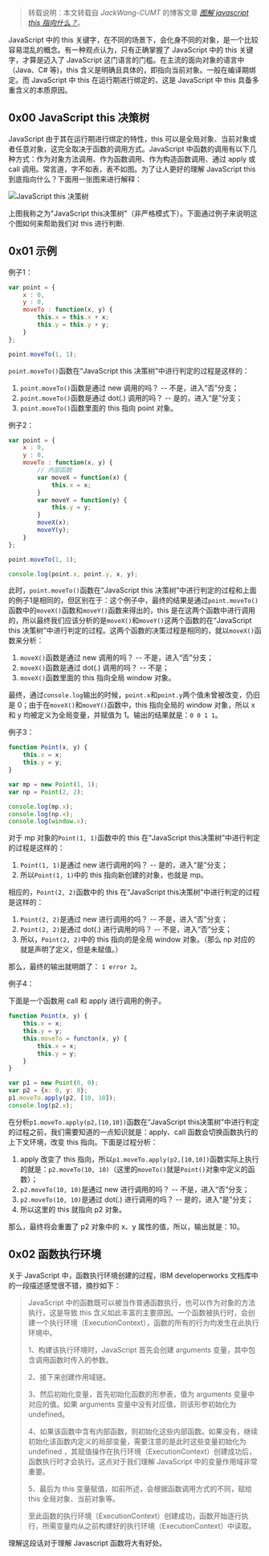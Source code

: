 > 转载说明：本文转载自 _JackWang-CUMT_ 的博客文章 [_图解 javascript this 指向什么？_](http://www.cnblogs.com/isaboy/p/javascript_this.html)。

JavaScript 中的 this 关键字，在不同的场景下，会化身不同的对象，是一个比较容易混乱的概念。有一种观点认为，只有正确掌握了 JavaScript  中的 this 关键字，才算是迈入了 JavaScript 这门语言的门槛。在主流的面向对象的语言中（Java、C# 等)，this 含义是明确且具体的，即指向当前对象。一般在编译期绑定。而 JavaScript 中 this 在运行期进行绑定的，这是 JavaScript 中 this 具备多重含义的本质原因。

## 0x00 JavaScript this 决策树

JavaScript 由于其在运行期进行绑定的特性，this 可以是全局对象、当前对象或者任意对象，这完全取决于函数的调用方式。JavaScript  中函数的调用有以下几种方式：作为对象方法调用、作为函数调用、作为构造函数调用、通过 apply 或 call 调用。常言道，字不如表，表不如图。为了让人更好的理解 JavaScript this 到底指向什么？下面用一张图来进行解释：

![JavaScript this 决策树](http://7xkt52.com1.z0.glb.clouddn.com/2015-10-29%20this-in-javascript.png)

上图我称之为"JavaScript this决策树"（非严格模式下）。下面通过例子来说明这个图如何来帮助我们对 this 进行判断.

## 0x01 示例

例子1：

```JavaScript
var point = {
    x : 0,
    y : 0,
    moveTo : function(x, y) {
        this.x = this.x + x;
        this.y = this.y + y;
    }
};

point.moveTo(1, 1);
```

`point.moveTo()`函数在“JavaScript this 决策树”中进行判定的过程是这样的：

1. `point.moveTo()`函数是通过 new 调用的吗？ -- 不是，进入“否”分支；
2. `point.moveTo()`函数是通过 dot(.) 调用的吗？ -- 是的，进入“是”分支；
3. `point.moveTo()`函数里面的 this 指向 point 对象。


例子2：

```JavaScript
var point = {
    x : 0,
    y : 0,
    moveTo : function(x, y) {
        // 内部函数
        var moveX = function(x) {
            this.x = x;
        }
        var moveY = function(y) {
            this.y = y;
        }
        moveX(x);
        moveY(y);
    }
};

point.moveTo(1, 1);

console.log(point.x, point.y, x, y);
```

此时，`point.moveTo()`函数在“JavaScript this 决策树”中进行判定的过程和上面的例子1是相同的，但区别在于：这个例子中，最终的结果是通过`point.moveTo()`函数中的`moveX()`函数和`moveY()`函数来得出的，this 是在这两个函数中进行调用的，所以最终我们应该分析的是`moveX()`和`moveY()`这两个函数的在“JavaScript this 决策树”中进行判定的过程。这两个函数的决策过程是相同的，就以`moveX()`函数来分析：

1. `moveX()`函数是通过 new 调用的吗？ -- 不是，进入“否”分支；
2. `moveX()`函数是通过 dot(.) 调用的吗？ -- 不是；
3. `moveX()`函数里面的 this 指向全局 window 对象。

最终，通过`console.log`输出的时候，`point.x`和`point.y`两个值未曾被改变，仍旧是 0；由于在`moveX()`和`moveY()`函数中，this 指向全局的 window 对象，所以 x 和 y 均被定义为全局变量，并赋值为 1。输出的结果就是：`0 0 1 1`。

例子3：

```JavaScript
function Point(x, y) {
    this.x = x;
    this.y = y;
}

var mp = new Point(1, 1);
var np = Point(2, 2);

console.log(mp.x);
console.log(np.x);
console.log(window.x);
```

对于 mp 对象的`Point(1, 1)`函数中的 this 在“JavaScript this决策树”中进行判定的过程是这样的：

1. `Point(1, 1)`是通过 new 进行调用的吗？ -- 是的，进入“是”分支；
2. 所以`Point(1, 1)`中的 this 指向新创建的对象，也就是 mp。

相应的，`Point(2, 2)`函数中的 this 在“JavaScript this决策树”中进行判定的过程是这样的：

1. `Point(2, 2)`是通过 new 进行调用的吗？ -- 不是，进入“否”分支；
2. `Point(2, 2)`是通过 dot(.) 进行调用的吗？ -- 不是，进入“否”分支；
3. 所以，`Point(2, 2)`中的 this 指向的是全局 window 对象。（那么 np 对应的就是声明了定义，但是未赋值。）

那么，最终的输出就明朗了： `1 error 2`。

例子4：

下面是一个函数用 call 和 apply 进行调用的例子。

```JavaScript
function Point(x, y) {
    this.x = x;
    this.y = y;
    this.moveTo = functon(x, y) {
        this.x = x;
        this.y = y;
    }
}

var p1 = new Point(0, 0);
var p2 = {x: 0, y: 0};
p1.moveTo.apply(p2, [10, 10]);
console.log(p2.x);
```

在分析`p1.moveTo.apply(p2,[10,10])`函数在“JavaScript this决策树”中进行判定的过程之前，我们需要知道的一点知识就是：apply、call 函数会切换函数执行的上下文环境，改变 this 指向。下面是过程分析：

1. apply 改变了 this 指向，所以`p1.moveTo.apply(p2,[10,10])`函数实际上执行的就是：`p2.moveTo(10, 10)`（这里的`moveTo()`就是`Point()`对象中定义的函数）；
2. `p2.moveTo(10, 10)`是通过 new 进行调用的吗？ -- 不是，进入“否”分支；
3. `p2.moveTo(10, 10)`是通过 dot(.) 进行调用的吗？ -- 是的，进入“是”分支；
3. 所以这里的 this 就指向 p2 对象。

那么，最终将会重置了 p2 对象中的 x、y 属性的值，所以，输出就是：10。

## 0x02 函数执行环境

关于 JavaScript 中，函数执行环境创建的过程，IBM developerworks 文档库中的一段描述感觉很不错，摘抄如下：

> JavaScript 中的函数既可以被当作普通函数执行，也可以作为对象的方法执行，这是导致 this 含义如此丰富的主要原因。一个函数被执行时，会创建一个执行环境（ExecutionContext），函数的所有的行为均发生在此执行环境中。
>
> 1、构建该执行环境时，JavaScript 首先会创建 arguments 变量，其中包含调用函数时传入的参数。
>
> 2、接下来创建作用域链。
>
> 3、然后初始化变量，首先初始化函数的形参表，值为 arguments 变量中对应的值。如果 arguments 变量中没有对应值，则该形参初始化为   undefined。
>
> 4、如果该函数中含有内部函数，则初始化这些内部函数。如果没有，继续初始化该函数内定义的局部变量，需要注意的是此时这些变量初始化为 undefined ，其赋值操作在执行环境（ExecutionContext）创建成功后，函数执行时才会执行。这点对于我们理解 JavaScript 中的变量作用域非常重要。
>
> 5、最后为 this 变量赋值，如前所述，会根据函数调用方式的不同，赋给 this 全局对象、当前对象等。
>
> 至此函数的执行环境（ExecutionContext）创建成功，函数开始逐行执行，所需变量均从之前构建好的执行环境（ExecutionContext）中读取。

理解这段话对于理解 Javascript 函数将大有好处。


